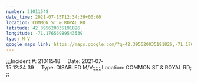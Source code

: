 ```yaml
---
number: 21011548
date_time: 2021-07-15T12:34:39+00:00
location: COMMON ST & ROYAL RD
latitude: 42.395620035191826
longitude: -71.17656989543539
type: M V
google_maps_link: https://maps.google.com/?q=42.395620035191826,-71.17656989543539
---
```


;;;Incident #: 21011548     Date: 2021‐07‐15 12:34:39     Type: DISABLED M/V;;;;;;Location: COMMON ST & ROYAL RD;;;
